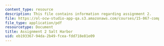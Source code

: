 ```yaml
---
content_type: resource
description: This file contains information regarding assignment 2.
file: https://ol-ocw-studio-app-qa.s3.amazonaws.com/courses/15-067-competitive-decision-making-and-negotiation-spring-2011/eb19336794da2b49fceafdd718e81e09_MIT15_067S11_assgn02.pdf
file_type: application/pdf
resourcetype: Document
title: Assignment 2 Salt Harbor
uid: eb193367-94da-2b49-fcea-fdd718e81e09
---
```

